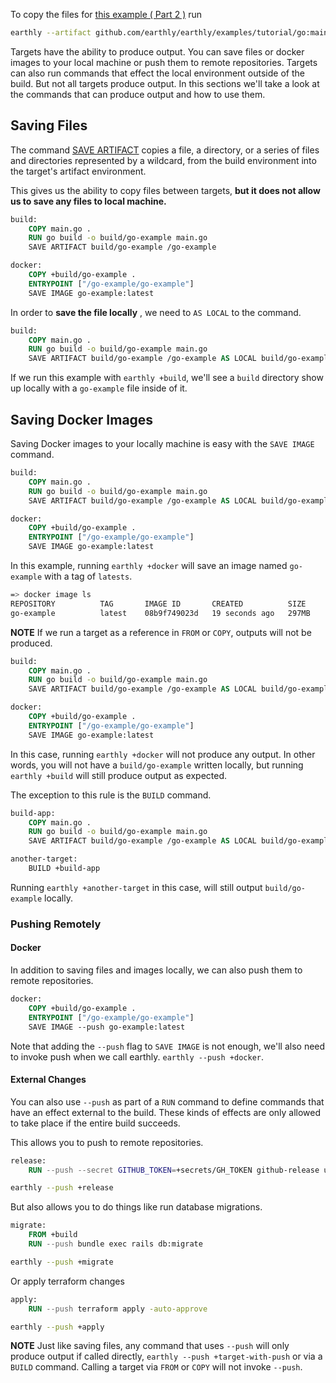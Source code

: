 To copy the files for [this example ( Part 2 )](https://github.com/earthly/earthly/tree/main/examples/tutorial/go/part2) run

```bash
earthly --artifact github.com/earthly/earthly/examples/tutorial/go:main+part2/part2 ./part2
```

Targets have the ability to produce output. You can save files or docker images to your local machine or push them to remote repositories. Targets can also run commands that effect the local environment outside of the build. But not all targets produce output. In this sections we'll take a look at the commands that can produce output and how to use them.

## Saving Files
The command [SAVE ARTIFACT](https://docs.earthly.dev/docs/earthfile#save-artifact) copies a file, a directory, or a series of files and directories represented by a wildcard, from the build environment into the target's artifact environment.

This gives us the ability to copy files between targets, **but it does not allow us to save any files to local machine.**

```Dockerfile
build:
    COPY main.go .
    RUN go build -o build/go-example main.go
    SAVE ARTIFACT build/go-example /go-example

docker:
    COPY +build/go-example .
    ENTRYPOINT ["/go-example/go-example"]
    SAVE IMAGE go-example:latest
```
In order to **save the file locally** , we need to `AS LOCAL` to the command.

```Dockerfile
build:
    COPY main.go .
    RUN go build -o build/go-example main.go
    SAVE ARTIFACT build/go-example /go-example AS LOCAL build/go-example
```

If we run this example with `earthly +build`, we'll see a `build` directory show up locally with a `go-example` file inside of it.



## Saving Docker Images
Saving Docker images to your locally machine is easy with the `SAVE IMAGE` command.

```Dockerfile
build:
    COPY main.go .
    RUN go build -o build/go-example main.go
    SAVE ARTIFACT build/go-example /go-example AS LOCAL build/go-example

docker:
    COPY +build/go-example .
    ENTRYPOINT ["/go-example/go-example"]
    SAVE IMAGE go-example:latest
```
In this example, running `earthly +docker` will save an image named `go-example` with a tag of `latests`.

```bash
=> docker image ls
REPOSITORY          TAG       IMAGE ID       CREATED          SIZE
go-example          latest    08b9f749023d   19 seconds ago   297MB
```
**NOTE**
If we run a target as a reference in `FROM` or `COPY`, outputs will not be produced.
```Dockerfile
build:
    COPY main.go .
    RUN go build -o build/go-example main.go
    SAVE ARTIFACT build/go-example /go-example AS LOCAL build/go-example

docker:
    COPY +build/go-example .
    ENTRYPOINT ["/go-example/go-example"]
    SAVE IMAGE go-example:latest
```
In this case, running `earthly +docker` will not produce any output. In other words, you will not have a `build/go-example` written locally, but running `earthly +build` will still produce output as expected.

The exception to this rule is the `BUILD` command.

```Dockerfile
build-app:
    COPY main.go .
    RUN go build -o build/go-example main.go
    SAVE ARTIFACT build/go-example /go-example AS LOCAL build/go-example

another-target:
    BUILD +build-app
```
Running `earthly +another-target` in this case, will still output `build/go-example` locally.

### Pushing Remotely

#### Docker
In addition to saving files and images locally, we can also push them to remote repositories.

```Dockerfile
docker:
    COPY +build/go-example .
    ENTRYPOINT ["/go-example/go-example"]
    SAVE IMAGE --push go-example:latest
```
Note that adding the `--push` flag to `SAVE IMAGE` is not enough, we'll also need to invoke push when we call earthly. `earthly --push +docker`.

#### External Changes
You can also use `--push` as part of a `RUN` command to define commands that have an effect external to the build. These kinds of effects are only allowed to take place if the entire build succeeds.

This allows you to push to remote repositories. 

```Dockerfile
release:
    RUN --push --secret GITHUB_TOKEN=+secrets/GH_TOKEN github-release upload
```
```bash
earthly --push +release
```
But also allows you to do things like run database migrations.

```Dockerfile
migrate:
    FROM +build
    RUN --push bundle exec rails db:migrate
```
```bash
earthly --push +migrate
```
Or apply terraform changes

```Dockerfile
apply:
    RUN --push terraform apply -auto-approve
```
```bash
earthly --push +apply
```
**NOTE**
Just like saving files, any command that uses `--push` will only produce output if called directly, `earthly --push +target-with-push` or via a `BUILD` command. Calling a target via `FROM` or `COPY` will not invoke `--push`.
